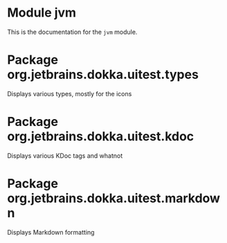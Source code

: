# Module jvm

This is the documentation for the `jvm` module.

# Package org.jetbrains.dokka.uitest.types

Displays various types, mostly for the icons

# Package org.jetbrains.dokka.uitest.kdoc

Displays various KDoc tags and whatnot

# Package org.jetbrains.dokka.uitest.markdown

Displays Markdown formatting
